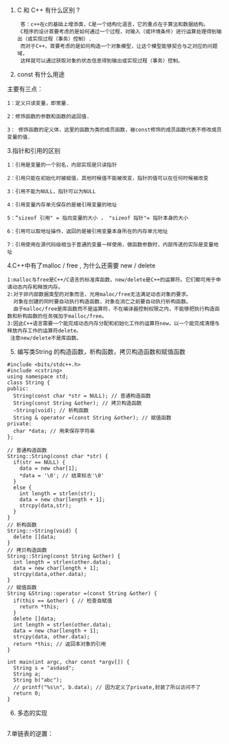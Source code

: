 1. C 和 C++ 有什么区别 ?

        答：c++在c的基础上增添类，C是一个结构化语言，它的重点在于算法和数据结构。
        C程序的设计首要考虑的是如何通过一个过程，对输入（或环境条件）进行运算处理得到输出（或实现过程（事务）控制）.
        而对于C++，首要考虑的是如何构造一个对象模型，让这个模型能够契合与之对应的问题域，
        这样就可以通过获取对象的状态信息得到输出或实现过程（事务）控制。

2. const 有什么用途

主要有三点：

    1：定义只读变量，即常量.

    2：修饰函数的参数和函数的返回值.

    3： 修饰函数的定义体，这里的函数为类的成员函数，被const修饰的成员函数代表不修改成员变量的值.
    
3.指针和引用的区别

    1：引用是变量的一个别名，内部实现是只读指针

    2：引用只能在初始化时被赋值，其他时候值不能被改变，指针的值可以在任何时候被改变

    3：引用不能为NULL，指针可以为NULL

    4：引用变量内存单元保存的是被引用变量的地址

    5：“sizeof 引用" = 指向变量的大小 ， "sizeof 指针"= 指针本身的大小

    6：引用可以取地址操作，返回的是被引用变量本身所在的内存单元地址

    7：引用使用在源代码级相当于普通的变量一样使用，做函数参数时，内部传递的实际是变量地址
    
4.C++中有了malloc / free , 为什么还需要 new / delete     

    1:malloc与free是C++/C语言的标准库函数，new/delete是C++的运算符。它们都可用于申请动态内存和释放内存。
    2:对于非内部数据类型的对象而言，光用maloc/free无法满足动态对象的要求。
      对象在创建的同时要自动执行构造函数，对象在消亡之前要自动执行析构函数。
      由于malloc/free是库函数而不是运算符，不在编译器控制权限之内，不能够把执行构造函数和析构函数的任务强加于malloc/free。
    3:因此C++语言需要一个能完成动态内存分配和初始化工作的运算符new，以一个能完成清理与释放内存工作的运算符delete。
     注意new/delete不是库函数。
     
5. 编写类String 的构造函数，析构函数，拷贝构造函数和赋值函数
```
#include <bits/stdc++.h>
#include <cstring>
using namespace std;
class String {
public:
  String(const char *str = NULL); // 普通构造函数
  String(const String &other); // 拷贝构造函数
  ~String(void); // 析构函数
  String & operator =(const String &other); // 赋值函数
private:
  char *data; // 用来保存字符串
};

// 普通构造函数
String::String(const char *str) {
  if(str == NULL) {
    data = new char[1];
    *data = '\0'; // 结束标志'\0'
  }
  else {
    int length = strlen(str);
    data = new char[length + 1];
    strcpy(data,str);
  }
}
// 析构函数
String::~String(void) {
  delete []data;
}
// 拷贝构造函数
String::String(const String &other) {
  int length = strlen(other.data);
  data = new char[length + 1];
  strcpy(data,other.data);
}
// 赋值函数
String &String::operator =(const String &other) {
  if(this == &other) { // 检查自赋值
    return *this;
  }
  delete []data;
  int length = strlen(other.data);
  data = new char[length + 1];
  strcpy(data, other.data);
  return *this; // 返回本对象的引用
}

int main(int argc, char const *argv[]) {
  String s = "asdasd";
  String a;
  String b("abc");
  // printf("%s\n", b.data); // 因为定义了private,封装了所以访问不了
  return 0;
}

```

6. 多态的实现
```

```

7.单链表的逆置：


    



